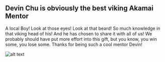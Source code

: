 ## Devin Chu is obviously the best viking Akamai Mentor
A local Boy! Look at those eyes! Look at that beard! So much knowledge in that viking head of his! And he has chosen to share it with all of us! We probably should have put more effort into this gift, but you know, you win some, you lose some. Thanks for being such a cool mentor Devin!

![alt text](./viking_chu.jpg)

